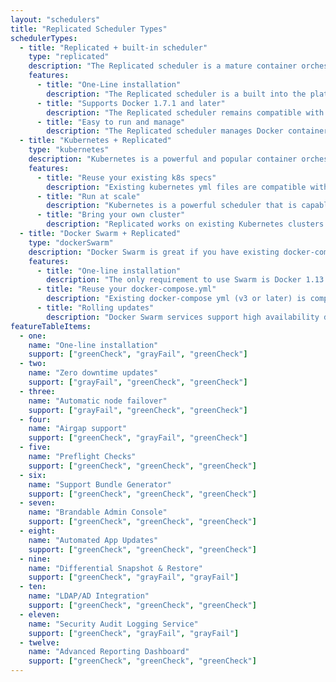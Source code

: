 ```yaml
---
layout: "schedulers"
title: "Replicated Scheduler Types"
schedulerTypes:
  - title: "Replicated + built-in scheduler"
    type: "replicated"
    description: "The Replicated scheduler is a mature container orchestration runtime that supports Docker 1.7.1 and newer. The Replicated scheduler is being used by over (number) enterprises in production systems today. This scheduler is a good choice if you want to maximize compatibility with enterprise systems and want to provide a simple, appliance-like experience."
    features:
      - title: "One-Line installation"
        description: "The Replicated scheduler is a built into the platform. Other than Docker, there are no additional dependencies required."
      - title: "Supports Docker 1.7.1 and later"
        description: "The Replicated scheduler remains compatible with Docker 1.7.1, making it a good candidate for legacy operating systems such as CentOS 6 and RHEL 6."
      - title: "Easy to run and manage"
        description: "The Replicated scheduler manages Docker containers with no additional command line tools."
  - title: "Kubernetes + Replicated"
    type: "kubernetes"
    description: "Kubernetes is a powerful and popular container orchestration and scheduler platform. Many organizations are investing in running their hosted product on Kubernetes, and want to leverage this investment for enterprise installations. Replicated minimizes the interactions between your customer and the Kubernetes cluster. The Admin Console provides functionality required to manage your application."
    features:
      - title: "Reuse your existing k8s specs"
        description: "Existing kubernetes yml files are compatible with Replicated."
      - title: "Run at scale"
        description: "Kubernetes is a powerful scheduler that is capable of running extremely large clusters."
      - title: "Bring your own cluster"
        description: "Replicated works on existing Kubernetes clusters."
  - title: "Docker Swarm + Replicated"
    type: "dockerSwarm"
    description: "Docker Swarm is great if you have existing docker-compose files and want to target servers running Docker 1.13.1 or newer. Replicated supports deploying Swarm services to a swarm cluster. On operating systems supporting Docker 1.13.1 or later, you can provide an appliance-like enterprise experience using the Swarm scheduler, using your existing docker-compose.yml."
    features:
      - title: "One-line installation"
        description: "The only requirement to use Swarm is Docker 1.13.1 or later. Replicated will automatically provision the Swarm cluster."
      - title: "Reuse your docker-compose.yml"
        description: "Existing docker-compose yml (v3 or later) is compatible with Replicated."
      - title: "Rolling updates"
        description: "Docker Swarm services support high availability deployments and zero downtime rolling updates."
featureTableItems:
  - one:
    name: "One-line installation"
    support: ["greenCheck", "grayFail", "greenCheck"]
  - two:
    name: "Zero downtime updates"
    support: ["grayFail", "greenCheck", "greenCheck"]
  - three:
    name: "Automatic node failover"
    support: ["grayFail", "greenCheck", "greenCheck"]
  - four:
    name: "Airgap support"
    support: ["greenCheck", "grayFail", "greenCheck"]
  - five:
    name: "Preflight Checks"
    support: ["greenCheck", "greenCheck", "greenCheck"]
  - six:
    name: "Support Bundle Generator"
    support: ["greenCheck", "greenCheck", "greenCheck"]
  - seven:
    name: "Brandable Admin Console"
    support: ["greenCheck", "greenCheck", "greenCheck"]
  - eight:
    name: "Automated App Updates"
    support: ["greenCheck", "greenCheck", "greenCheck"]
  - nine:
    name: "Differential Snapshot & Restore"
    support: ["greenCheck", "grayFail", "grayFail"]
  - ten:
    name: "LDAP/AD Integration"
    support: ["greenCheck", "greenCheck", "greenCheck"]
  - eleven:
    name: "Security Audit Logging Service"
    support: ["greenCheck", "grayFail", "grayFail"]
  - twelve:
    name: "Advanced Reporting Dashboard"
    support: ["greenCheck", "greenCheck", "greenCheck"]
---
```

